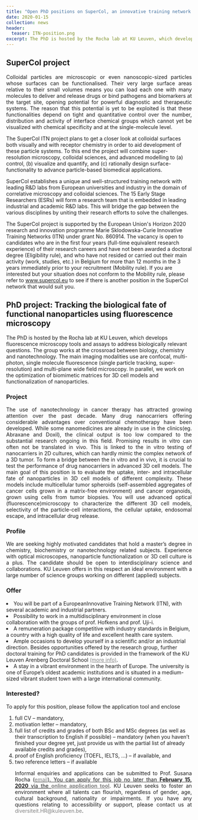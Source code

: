 ```yaml
---
title: "Open PhD positions on SuperCol, an innovative training network (ITN)"
date: 2020-01-15
collection: news
header:
  teaser: ITN-position.png
excerpt: The PhD is hosted by the Rocha lab at KU Leuven, which develops fluorescence microscopy tools and assays to address biologically relevant questions. The group works at the crossroad between biology, chemistry and nanotechnology. The main imaging modalities use are confocal, multi-photon, single molecule fluorescence (single particle tracking, super- resolution) and multi-plane wide field microscopy. In parallel, we work on the optimization of biomimetic matrices for 3D cell models and functionalization of nanoparticles.
---
```

<p align= "justify">
<h2> SuperCol project </h2>
<p align= "justify">
Colloidal particles are microscopic or even nanoscopic-sized particles whose surfaces can be functionalised. Their very large surface areas relative to their small volumes means you can load each one with many molecules to deliver and release drugs or bind pathogens and biomarkers at the target site, opening potential for powerful diagnostic and therapeutic systems. The reason that this potential is yet to be exploited is that these functionalities depend on tight and quantitative control over the number, distribution and activity of interface chemical groups which cannot yet be visualized with chemical specificity and at the single-molecule level.

The SuperCol ITN project plans to get a closer look at colloidal surfaces both visually and with receptor chemistry in order to aid development of these particle systems. To this end the project will combine super-resolution microscopy, colloidal sciences, and advanced modelling to (a) control, (b) visualize and quantify, and (c) rationally design surface-functionality to advance particle-based biomedical applications.

SuperCol establishes a unique and well-structured training network with leading R&D labs from European universities and industry in the domain of correlative microscopy and colloidal sciences. The 15 Early Stage Researchers (ESRs) will form a research team that is embedded in leading industrial and academic R&D labs. This will bridge the gap between the various disciplines by uniting their research efforts to solve the challenges.

The SuperCol project is supported by the European Union's Horizon 2020 research and innovation programme Marie Sklodowska-Curie Innovative Training Networks (ITN) under grant No. 860914. The vacancy is open to candidates who are in the first four years (full-time equivalent research experience) of their research careers and have not been awarded a doctoral degree (Eligibility rule), and who have not resided or carried out their main activity (work, studies, etc.) in Belgium for more than 12 months in the 3 years immediately prior to your recruitment (Mobility rule). If you are interested but your situation does not conform to the Mobility rule, please refer to www.supercol.eu to see if there is another position in the SuperCol network that would suit you.

<h2> PhD project: Tracking the biological fate of functional nanoparticles using fluorescence microscopy  </h2>
The PhD is hosted by the Rocha lab at KU Leuven, which develops fluorescence microscopy tools and assays to address biologically relevant questions. The group works at the crossroad between biology, chemistry and nanotechnology. The main imaging modalities use are confocal, multi-photon, single molecule fluorescence (single particle tracking, super- resolution) and multi-plane wide field microscopy. In parallel, we work on the optimization of biomimetic matrices for 3D cell models and functionalization of nanoparticles.

 <h3> Project </h3>
 <p align= "justify">
The use of nanotechnology in cancer therapy has attracted growing attention over the past decade. Many drug nanocarriers offering considerable advantages over conventional chemotherapy have been developed. While some nanomedicines are already in use in the clinics(eg. Abraxane and Doxil), the clinical output is too low compared to the substantial research ongoing in this field. Promising results in vitro can often not be translated in vivo. This is linked to the in vitro testing of nanocarriers in 2D cultures, which can hardly mimic the complex network of a 3D tumor. To form a bridge between the in vitro and in vivo, it is crucial to test the performance of drug nanocarriers in advanced 3D cell models.
The main goal of this position is to evaluate the uptake, inter- and intracellular fate of nanoparticles in 3D cell models of different complexity. These models include multicellular tumor spheroids (self-assembled aggregates of cancer cells grown in a matrix-free environment) and cancer organoids, grown using cells from tumor biopsies.
You will use advanced optical (fluorescence)microscopy to characterize the different 3D cell models, selectivity of the particle-cell interactions, the cellular uptake, endosomal escape, and intracellular drug release.

<h3> Profile </h3>
<p align= "justify">
We are seeking highly motivated candidates that hold a master’s degree in chemistry, biochemistry or nanotechnology related subjects. Experience with optical microscopes, nanoparticle functionalization or 3D cell culture is a plus. The candidate should be open to interdisciplinary science and collaborations. KU Leuven offers in this respect an ideal environment with a large number of science groups working on different (applied) subjects.

<h3> Offer </h3><p align= "justify">
<li> You will be part of a EuropeanInnovative Training Network (ITN), with several academic and industrial partners.
<li> Possibility to work in a multidisciplinary environment in close collaboration with the groups of prof. Hofkens and prof. Uji-i.
<li> A remuneration package competitive with industry standards in Belgium, a country with a high quality of life and excellent health care system.
<li> Ample occasions to develop yourself in a scientific and/or an industrial direction. Besides opportunities offered by the research group, further doctoral training for PhD candidates is provided in the framework of the KU Leuven Arenberg Doctoral School <a href="https://set.kuleuven.be/phd" style="color:gray">(more info)</a>.
<li> A stay in a vibrant environment in the hearth of Europe. The university is one of Europe’s oldest academic institutions and is situated in a medium-sized vibrant student town with a large international community.
</li>

<h3> Interested? </h3>
To apply for this position, please follow the application tool and enclose
<ol>
<li>full CV – mandatory,
<li> motivation letter – mandatory,
<li> full list of credits and grades of both BSc and MSc degrees (as well as their transcription to English if possible) – mandatory (when you haven’t finished your degree yet, just provide us with the partial list of already available credits and grades),
<li> proof of English proficiency (TOEFL, IELTS, ...) – if available, and
<li> two reference letters – if available
<br><p align= "justify">
Informal enquiries and applications can be submitted to Prof. Susana Rocha (<a href="mailto:{{ author.email }}"><span style="color:gray">email</span>).
You can apply for this job no later than <b>February 15, 2020 </b> via the <a href="https://www.kuleuven.be/personeel/jobsite/jobs/55498381" style="color:gray"><u><b>online application tool</b></u></a>.
KU Leuven seeks to foster an environment where all talents can flourish, regardless of gender, age, cultural background, nationality or impairments. If you have any questions relating to accessibility or support, please contact us at <a href="mailto:diversiteit.HR@kuleuven.be" style="color:gray; text-decoration: none">diversiteit.HR@kuleuven.be</a>.
